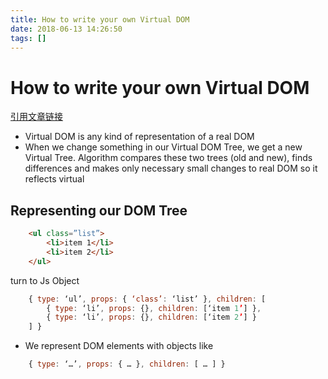 ```yaml
---
title: How to write your own Virtual DOM
date: 2018-06-13 14:26:50
tags: []
---
```


# How to write your own Virtual DOM

[引用文章链接](https://medium.com/@deathmood/how-to-write-your-own-virtual-dom-ee74acc13060)

* Virtual DOM is any kind of representation of a real DOM
* When we change something in our Virtual DOM Tree, we get a new Virtual Tree. Algorithm compares these two trees (old and new), finds differences and makes only necessary small changes to real DOM so it reflects virtual

## Representing our DOM Tree
```html
    <ul class=”list”>
        <li>item 1</li>
        <li>item 2</li>
    </ul>
```

turn to Js Object

```js
    { type: ‘ul’, props: { ‘class’: ‘list’ }, children: [
        { type: ‘li’, props: {}, children: [‘item 1’] },
        { type: ‘li’, props: {}, children: [‘item 2’] }
    ] }
```

* We represent DOM elements with objects like

```js
    { type: ‘…’, props: { … }, children: [ … ] }
```

